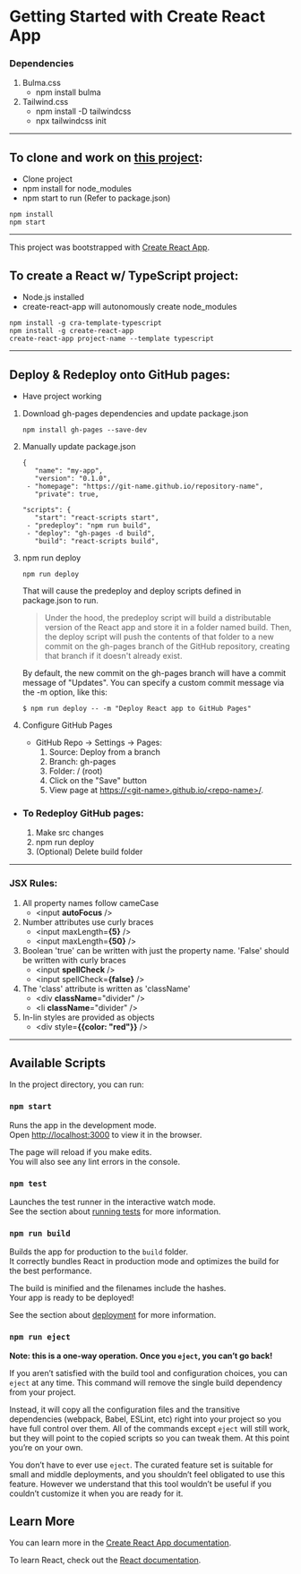 # Getting Started with Create React App

### **Dependencies**

1. Bulma.css
   - npm install bulma
2. Tailwind.css
   - npm install -D tailwindcss
   - npx tailwindcss init

<hr>

## **To clone and work on [this project](https://terristwj.github.io/Modern-React-with-Redux-2023-Update-Practice/):**

- Clone project
- npm install for node_modules
- npm start to run (Refer to package.json)
<pre><code>npm install
npm start</code></pre>

<hr>

This project was bootstrapped with [Create React App](https://github.com/facebook/create-react-app).

## **To create a React w/ TypeScript project:**

- Node.js installed
- create-react-app will autonomously create node_modules
<pre><code>npm install -g cra-template-typescript
npm install -g create-react-app
create-react-app project-name --template typescript</code></pre>

<hr>

## **Deploy & Redeploy onto GitHub pages:**

- Have project working

1. Download gh-pages dependencies and update package.json
   <pre><code>npm install gh-pages --save-dev</code></pre>
2. Manually update package.json
   <pre><code>{
      "name": "my-app",
      "version": "0.1.0",
    - "homepage": "https://git-name.github.io/repository-name",
      "private": true,</code></pre>
   <pre><code>"scripts": {
      "start": "react-scripts start",
    - "predeploy": "npm run build",
    - "deploy": "gh-pages -d build",
      "build": "react-scripts build",</code></pre>
3. npm run deploy
   <pre><code>npm run deploy</code></pre>

   That will cause the predeploy and deploy scripts defined in package.json to run.

   > Under the hood, the predeploy script will build a distributable version of the React app and store it in a folder named build. Then, the deploy script will push the contents of that folder to a new commit on the gh-pages branch of the GitHub repository, creating that branch if it doesn't already exist.

   By default, the new commit on the gh-pages branch will have a commit message of "Updates". You can specify a custom commit message via the -m option, like this:

   <pre><code>$ npm run deploy -- -m "Deploy React app to GitHub Pages"</code></pre>

4. Configure GitHub Pages

   - GitHub Repo -> Settings -> Pages:
     1. Source: Deploy from a branch
     2. Branch: gh-pages
     3. Folder: / (root)
     4. Click on the "Save" button
     5. View page at [https://\<git-name>.github.io/\<repo-name>/](https://terristwj.github.io/Modern-React-with-Redux-2023-Update-Practice/).

- ### **To Redeploy GitHub pages:**
  1.  Make src changes
  2.  npm run deploy
  3.  (Optional) Delete build folder

<hr>

### **JSX Rules:**

1. All property names follow cameCase
   - \<input **autoFocus** />
2. Number attributes use curly braces
   - \<input maxLength=**{5}** />
   - \<input maxLength=**{50}** />
3. Boolean 'true' can be written with just the property name. 'False' should be written with curly braces
   - \<input **spellCheck** />
   - \<input spellCheck=**{false}** />
4. The 'class' attribute is written as 'className'
   - \<div **className**="divider" />
   - \<li **className**="divider" />
5. In-lin styles are provided as objects
   - \<div style=**{{color: "red"}}** />

<hr>

## Available Scripts

In the project directory, you can run:

### `npm start`

Runs the app in the development mode.\
Open [http://localhost:3000](http://localhost:3000) to view it in the browser.

The page will reload if you make edits.\
You will also see any lint errors in the console.

### `npm test`

Launches the test runner in the interactive watch mode.\
See the section about [running tests](https://facebook.github.io/create-react-app/docs/running-tests) for more information.

### `npm run build`

Builds the app for production to the `build` folder.\
It correctly bundles React in production mode and optimizes the build for the best performance.

The build is minified and the filenames include the hashes.\
Your app is ready to be deployed!

See the section about [deployment](https://facebook.github.io/create-react-app/docs/deployment) for more information.

### `npm run eject`

**Note: this is a one-way operation. Once you `eject`, you can’t go back!**

If you aren’t satisfied with the build tool and configuration choices, you can `eject` at any time. This command will remove the single build dependency from your project.

Instead, it will copy all the configuration files and the transitive dependencies (webpack, Babel, ESLint, etc) right into your project so you have full control over them. All of the commands except `eject` will still work, but they will point to the copied scripts so you can tweak them. At this point you’re on your own.

You don’t have to ever use `eject`. The curated feature set is suitable for small and middle deployments, and you shouldn’t feel obligated to use this feature. However we understand that this tool wouldn’t be useful if you couldn’t customize it when you are ready for it.

## Learn More

You can learn more in the [Create React App documentation](https://facebook.github.io/create-react-app/docs/getting-started).

To learn React, check out the [React documentation](https://reactjs.org/).
